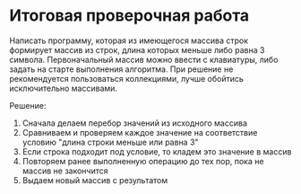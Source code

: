 # Итоговая проверочная работа
Написать программу, которая из имеющегося массива строк формирует массив из строк, длина которых меньше либо равна 3 символа. Первоначальный массив можно ввести с клавиатуры, либо задать на старте выполнения алгоритма. При решение не рекомендуется пользоваться коллекциями, лучше обойтись исключительно массивами. 

Решение:
1. Сначала делаем перебор значений из исходного массива
2. Сравниваем и проверяем каждое значение на соответствие условию "длина строки меньше или равна 3"
3. Если строка подходит под условие, то кладем это значение в массив
4. Повторяем ранее выполненную операцию до тех пор, пока не массив не закончится
5. Выдаем новый массив с результатом
